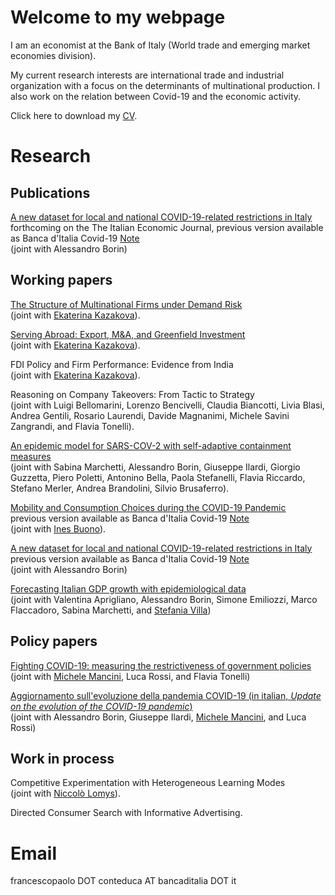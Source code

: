 # Welcome to my webpage

I am an economist at the Bank of Italy (World trade and emerging market economies division).

My current research interests are international trade and industrial organization with a focus on the determinants of multinational production. I also work on the relation between Covid-19 and the economic activity.

Click here to download my <a href="https://github.com/fpaoloconteduca/fpaoloconteduca.github.io/raw/main/CV (2).pdf">CV</a>.

# Research

## Publications

<a href = "https://papers.ssrn.com/sol3/papers.cfm?abstract_id=4023312">A new dataset for local and national COVID-19-related restrictions in Italy</a><br> forthcoming on the <bf>The Italian Economic Journal</bf>, previous version available as Banca d'Italia Covid-19 <a href = "https://www.bancaditalia.it/pubblicazioni/note-covid-19/2021/mobility_restrictions_italy_second_wave.pdf">Note</a><br>
(joint with Alessandro Borin)

## Working papers

<a href = "https://drive.google.com/file/d/12a7-yrnwIpMa19hrOaZMtwdSoxmmFGnP/view">The Structure of Multinational Firms under Demand Risk</a><br>(joint with <a href = "https://ekaterinakazakova.com/"> Ekaterina Kazakova</a>).

<a href = "https://drive.google.com/file/d/1rWhlbiC8pCSQvjzhEfCo6I7vKjZqfTow/view">Serving Abroad: Export, M&A, and Greenfield Investment</a><br>(joint with <a href = "https://ekaterinakazakova.com/"> Ekaterina Kazakova</a>).

FDI Policy and Firm Performance: Evidence from India<br>(joint with <a href = "https://ekaterinakazakova.com/"> Ekaterina Kazakova</a>).

Reasoning on Company Takeovers: From Tactic to Strategy<br>(joint with Luigi Bellomarini, Lorenzo Bencivelli, Claudia Biancotti, Livia Blasi, Andrea Gentili, Rosario Laurendi, Davide Magnanimi, Michele Savini Zangrandi, and Flavia Tonelli).

<a href = "https://www.bancaditalia.it/pubblicazioni/qef/2022-0681/QEF_681_22.pdf">An epidemic model for SARS-COV-2 with self-adaptive containment measures</a><br>(joint with Sabina Marchetti, Alessandro Borin, Giuseppe Ilardi, Giorgio Guzzetta, Piero Poletti, Antonino Bella, Paola Stefanelli, Flavia Riccardo, Stefano Merler, Andrea Brandolini, Silvio Brusaferro).

<a href = "https://papers.ssrn.com/sol3/papers.cfm?abstract_id=3873765">Mobility and Consumption Choices during the COVID-19 Pandemic</a><br>
previous version available as Banca d'Italia Covid-19 <a href = "https://www.bancaditalia.it/pubblicazioni/note-covid-19/2020/Nota_Covid_Mobility_Before_Gvt_Restrictions_09112020.pdf">Note</a><br>(joint with <a href = "https://sites.google.com/site/inesbuono/home">Ines Buono</a>).

<a href = "https://papers.ssrn.com/sol3/papers.cfm?abstract_id=4023312">A new dataset for local and national COVID-19-related restrictions in Italy</a><br>
previous version available as Banca d'Italia Covid-19 <a href = "https://www.bancaditalia.it/pubblicazioni/note-covid-19/2021/mobility_restrictions_italy_second_wave.pdf">Note</a><br>
(joint with Alessandro Borin)

<a href = "https://www.bancaditalia.it/pubblicazioni/qef/2021-0664/index.html?com.dotmarketing.htmlpage.language=1">Forecasting Italian GDP growth with epidemiological data</a><br>(joint with Valentina Aprigliano, Alessandro Borin, Simone Emiliozzi, Marco Flaccadoro, Sabina Marchetti, and <a href = "https://sites.google.com/site/stefaniavilla3">Stefania Villa</a>)

## Policy papers

<!-- <a href = "https://www.bancaditalia.it/pubblicazioni/note-covid-19/2021/mobility_restrictions_italy_second_wave.pdf">Measuring COVID-19 Restrictions in Italy During the Second Wave</a>

<!-- <a href = "https://www.sipotra.it/wp-content/uploads/2020/11/MOBILITY-BEFORE-GOVERNMENT-RESTRICTIONS-IN-THE-WAKE-OF-COVID-19.pdf">Mobility Before Government Restrictions in the Wake of COVID-19</a><br>(joint with <a href = "https://sites.google.com/site/inesbuono/home">Ines Buono</a>).-->

<a href = "https://www.bancaditalia.it/pubblicazioni/note-covid-19/2020/Nota_Lockdown_circolazione.pdf">Fighting COVID-19: measuring the restrictiveness of government policies</a><br>(joint with <a href = "http://www.tradeconomics.com/mancini">Michele Mancini</a>, Luca Rossi, and Flavia Tonelli)

<a href = "https://www.bancaditalia.it/pubblicazioni/note-covid-19/2020/Aggiornamento_evoluzione_pandemia_Covid_19-2020.07.20.pdf">Aggiornamento sull'evoluzione della pandemia COVID-19 (in italian, <i>Update on the evolution of the COVID-19 pandemic</i>)</a><br>(joint with Alessandro Borin, Giuseppe Ilardi,  <a href = "http://www.tradeconomics.com/mancini">Michele Mancini</a>, and Luca Rossi)
 
   
## Work in process

Competitive Experimentation with Heterogeneous Learning Modes<br>(joint with <a href = "https://niccololomys.com/">Niccolò Lomys</a>). 

Directed Consumer Search with Informative Advertising.

# Email

francescopaolo DOT conteduca AT bancaditalia DOT it

<a href="https://www.revolvermaps.com/?target=enlarge&amp;i=0zc0mexk33u"><img src="//ra.revolvermaps.com/h/m/a/0/ff0000/128/0/0zc0mexk33u.png" width="1" height="1" alt="Map" style="border:0;"></a>


